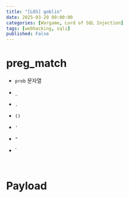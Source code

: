 ```yaml
---
title: "[LOS] goblin"
date: 2025-03-20 00:00:00
categories: [Wargame, Lord of SQL Injection]
tags: [webhacking, sqli]
published: False
---
```


# preg_match

- `prob` 문자열
- `_`
- `.`
- `()`

- `'`
- `"`
- \`


<br>

# Payload

```

```
